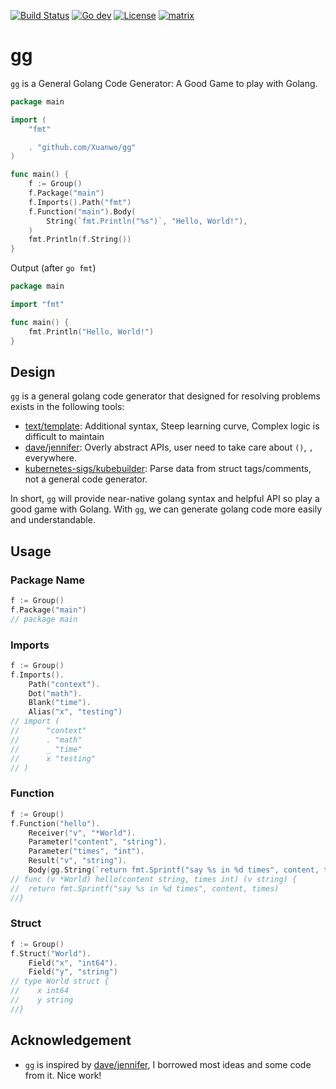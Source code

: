 [![Build Status](https://github.com/Xuanwo/gg/workflows/Unit%20Test/badge.svg?branch=master)](https://github.com/Xuanwo/gg/actions?query=workflow%3A%22Unit+Test%22)
[![Go dev](https://pkg.go.dev/badge/github.com/Xuanwo/gg)](https://pkg.go.dev/github.com/Xuanwo/gg)
[![License](https://img.shields.io/badge/license-apache%20v2-blue.svg)](https://github.com/Xuanwo/gg/blob/master/LICENSE)
[![matrix](https://img.shields.io/matrix/xuanwo@gg:matrix.org.svg?logo=matrix)](https://matrix.to/#/#xuanwo@gg:matrix.org)

# gg

`gg` is a General Golang Code Generator: A Good Game to play with Golang.

```go
package main

import (
	"fmt"

	. "github.com/Xuanwo/gg"
)

func main() {
	f := Group()
	f.Package("main")
	f.Imports().Path("fmt")
	f.Function("main").Body(
		String(`fmt.Println("%s")`, "Hello, World!"),
	)
	fmt.Println(f.String())
}
```

Output (after `go fmt`)

```go
package main

import "fmt"

func main() {
	fmt.Println("Hello, World!")
}
```

## Design

`gg` is a general golang code generator that designed for resolving problems exists in the following tools:

- [text/template](https://pkg.go.dev/text/template): Additional syntax, Steep learning curve, Complex logic is difficult to maintain
- [dave/jennifer](https://github.com/dave/jennifer): Overly abstract APIs, user need to take care about `()`, `,` everywhere.
- [kubernetes-sigs/kubebuilder](https://github.com/kubernetes-sigs/kubebuilder): Parse data from struct tags/comments, not a general code generator.

In short, `gg` will provide near-native golang syntax and helpful API so play a good game with Golang. With `gg`, we can generate golang code more easily and understandable.

## Usage

### Package Name

```go
f := Group()
f.Package("main")
// package main
```

### Imports

```go
f := Group()
f.Imports().
    Path("context").
	Dot("math").
	Blank("time").
	Alias("x", "testing")
// import (
//      "context"
//      . "math"
//      _ "time"
//      x "testing"
// )
```

### Function

```go
f := Group()
f.Function("hello").
    Receiver("v", "*World").
    Parameter("content", "string").
    Parameter("times", "int").
	Result("v", "string").
	Body(gg.String(`return fmt.Sprintf("say %s in %d times", content, times)`))
// func (v *World) hello(content string, times int) (v string) {
//  return fmt.Sprintf("say %s in %d times", content, times)
//}
```

### Struct

```go
f := Group()
f.Struct("World").
	Field("x", "int64").
	Field("y", "string")
// type World struct {
//    x int64
//    y string
//}
```

## Acknowledgement

- `gg` is inspired by [dave/jennifer](https://github.com/dave/jennifer), I borrowed most ideas and some code from it. Nice work!
